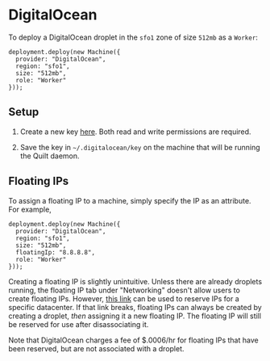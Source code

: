 # DigitalOcean

To deploy a DigitalOcean droplet in the `sfo1` zone of size
`512mb` as a `Worker`:

```
deployment.deploy(new Machine({
  provider: "DigitalOcean",
  region: "sfo1",
  size: "512mb",
  role: "Worker"
}));
```

## Setup

1. Create a new key [here](cloud.digitalocean.com/settings/api/tokens).
Both read and write permissions are required.

2. Save the key in `~/.digitalocean/key` on the machine that will be running the
Quilt daemon.

## Floating IPs
To assign a floating IP to a machine, simply specify the IP as an attribute. For example,

```
deployment.deploy(new Machine({
  provider: "DigitalOcean",
  region: "sfo1",
  size: "512mb",
  floatingIp: "8.8.8.8",
  role: "Worker"
}));
```

Creating a floating IP is slightly unintuitive. Unless there are already
droplets running, the floating IP tab under "Networking" doesn't allow users to
create floating IPs. However, [this
link](https://cloud.digitalocean.com/networking/floating_ips/datacenter) can be
used to reserve IPs for a specific datacenter. If that link breaks, floating
IPs can always be created by creating a droplet, _then_ assigning it a new
floating IP. The floating IP will still be reserved for use after
disassociating it.

Note that DigitalOcean charges a fee of $.0006/hr for floating IPs that have
been reserved, but are not associated with a droplet.
